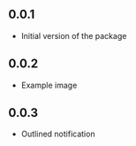 ## 0.0.1

* Initial version of the package

## 0.0.2

* Example image

## 0.0.3

* Outlined notification
